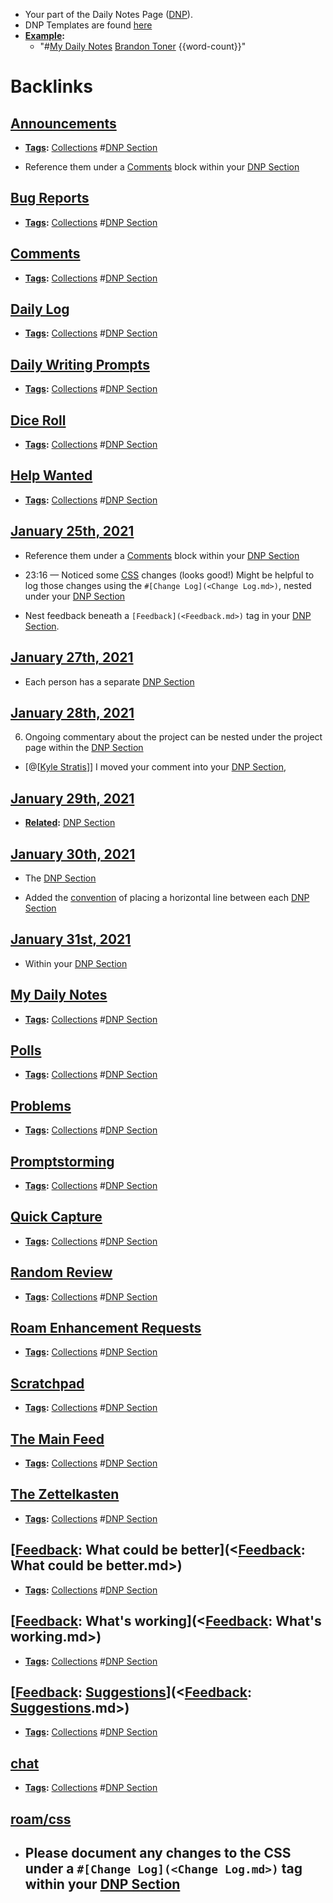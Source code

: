 - Your part of the Daily Notes Page ([DNP](<DNP.md>)).
- DNP Templates are found [here]([Templates](<Templates.md>))
- **[Example](<Example.md>):** 
    - "#[My Daily Notes](<My Daily Notes.md>) [Brandon Toner](<Brandon Toner.md>) {{word-count}}"

# Backlinks
## [Announcements](<Announcements.md>)
- **[Tags](<Tags.md>):** [Collections](<Collections.md>) #[DNP Section](<DNP Section.md>)

- Reference them under a [Comments](<Comments.md>) block within your [DNP Section](<DNP Section.md>)

## [Bug Reports](<Bug Reports.md>)
- **[Tags](<Tags.md>):** [Collections](<Collections.md>) #[DNP Section](<DNP Section.md>)

## [Comments](<Comments.md>)
- **[Tags](<Tags.md>):** [Collections](<Collections.md>) #[DNP Section](<DNP Section.md>)

## [Daily Log](<Daily Log.md>)
- **[Tags](<Tags.md>):** [Collections](<Collections.md>) #[DNP Section](<DNP Section.md>)

## [Daily Writing Prompts](<Daily Writing Prompts.md>)
- **[Tags](<Tags.md>):** [Collections](<Collections.md>) #[DNP Section](<DNP Section.md>)

## [Dice Roll](<Dice Roll.md>)
- **[Tags](<Tags.md>):** [Collections](<Collections.md>) #[DNP Section](<DNP Section.md>)

## [Help Wanted](<Help Wanted.md>)
- **[Tags](<Tags.md>):** [Collections](<Collections.md>) #[DNP Section](<DNP Section.md>)

## [January 25th, 2021](<January 25th, 2021.md>)
- Reference them under a [Comments](<Comments.md>) block within your [DNP Section](<DNP Section.md>)

- 23:16 — Noticed some [CSS](<CSS.md>) changes (looks good!) Might be helpful to log those changes using the `#[Change Log](<Change Log.md>)`, nested under your [DNP Section](<DNP Section.md>)

- Nest feedback beneath a `[Feedback](<Feedback.md>)` tag in your [DNP Section](<DNP Section.md>).

## [January 27th, 2021](<January 27th, 2021.md>)
- Each person has a separate [DNP Section](<DNP Section.md>)

## [January 28th, 2021](<January 28th, 2021.md>)
6. Ongoing commentary about the project can be nested under the project page within the [DNP Section](<DNP Section.md>)

- [@[[Kyle Stratis](<@[[Kyle Stratis.md>)]] I moved your comment into your [DNP Section](<DNP Section.md>),

## [January 29th, 2021](<January 29th, 2021.md>)
- **[Related](<Related.md>):** [DNP Section](<DNP Section.md>)

## [January 30th, 2021](<January 30th, 2021.md>)
- The [DNP Section](<DNP Section.md>)

- Added the [convention]([Conventions](<Conventions.md>)) of placing a horizontal line between each [DNP Section](<DNP Section.md>)

## [January 31st, 2021](<January 31st, 2021.md>)
- Within your [DNP Section](<DNP Section.md>)

## [My Daily Notes](<My Daily Notes.md>)
- **[Tags](<Tags.md>):** [Collections](<Collections.md>) #[DNP Section](<DNP Section.md>)

## [Polls](<Polls.md>)
- **[Tags](<Tags.md>):** [Collections](<Collections.md>) #[DNP Section](<DNP Section.md>)

## [Problems](<Problems.md>)
- **[Tags](<Tags.md>):** [Collections](<Collections.md>) #[DNP Section](<DNP Section.md>)

## [Promptstorming](<Promptstorming.md>)
- **[Tags](<Tags.md>):** [Collections](<Collections.md>) #[DNP Section](<DNP Section.md>)

## [Quick Capture](<Quick Capture.md>)
- **[Tags](<Tags.md>):** [Collections](<Collections.md>) #[DNP Section](<DNP Section.md>)

## [Random Review](<Random Review.md>)
- **[Tags](<Tags.md>):** [Collections](<Collections.md>) #[DNP Section](<DNP Section.md>)

## [Roam Enhancement Requests](<Roam Enhancement Requests.md>)
- **[Tags](<Tags.md>):** [Collections](<Collections.md>) #[DNP Section](<DNP Section.md>)

## [Scratchpad](<Scratchpad.md>)
- **[Tags](<Tags.md>):** [Collections](<Collections.md>) #[DNP Section](<DNP Section.md>)

## [The Main Feed](<The Main Feed.md>)
- **[Tags](<Tags.md>):** [Collections](<Collections.md>) #[DNP Section](<DNP Section.md>)

## [The Zettelkasten](<The Zettelkasten.md>)
- **[Tags](<Tags.md>):** [Collections](<Collections.md>) #[DNP Section](<DNP Section.md>)

## [[Feedback](<[Feedback.md>): What could be better](<[Feedback](<Feedback.md>): What could be better.md>)
- **[Tags](<Tags.md>):** [Collections](<Collections.md>) #[DNP Section](<DNP Section.md>)

## [[Feedback](<[Feedback.md>): What's working](<[Feedback](<Feedback.md>): What's working.md>)
- **[Tags](<Tags.md>):** [Collections](<Collections.md>) #[DNP Section](<DNP Section.md>)

## [[Feedback](<[Feedback.md>): [Suggestions](<Suggestions.md>)](<[Feedback](<Feedback.md>): [Suggestions](<Suggestions.md>).md>)
- **[Tags](<Tags.md>):** [Collections](<Collections.md>) #[DNP Section](<DNP Section.md>)

## [chat](<chat.md>)
- **[Tags](<Tags.md>):** [Collections](<Collections.md>) #[DNP Section](<DNP Section.md>)

## [roam/css](<roam/css.md>)
- ## Please document any changes to the CSS under a `#[Change Log](<Change Log.md>)` tag within your [DNP Section](<DNP Section.md>)

